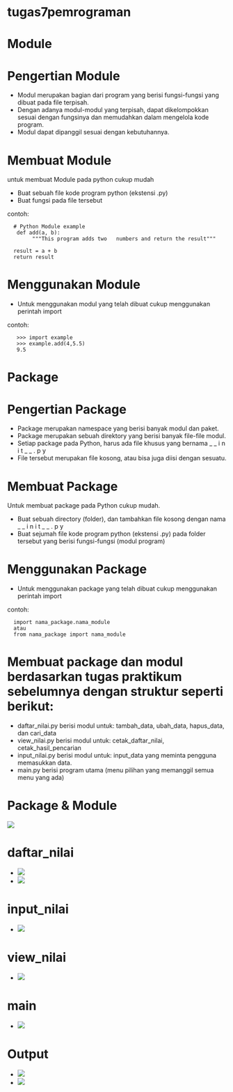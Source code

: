 # tugas7pemrograman
# Module
# Pengertian Module
- Modul merupakan bagian dari program yang berisi fungsi-fungsi yang dibuat pada file terpisah.
- Dengan adanya modul-modul yang terpisah, dapat dikelompokkan sesuai dengan fungsinya dan memudahkan dalam mengelola kode program.
- Modul dapat dipanggil sesuai dengan kebutuhannya.

# Membuat Module
untuk membuat Module pada python cukup mudah
- Buat sebuah file kode program python (ekstensi .py)
- Buat fungsi pada file tersebut

contoh:

      # Python Module example 
       def add(a, b):
            """This program adds two   numbers and return the result"""
      
      result = a + b   
      return result
# Menggunakan Module
- Untuk menggunakan modul yang telah dibuat cukup menggunakan perintah import

contoh:

       >>> import example
       >>> example.add(4,5.5)
       9.5
    
# Package
# Pengertian Package
- Package merupakan namespace yang berisi banyak modul dan paket.
- Package merupakan sebuah direktory yang berisi banyak file-file modul.
- Setiap package pada Python, harus ada file khusus yang bernama _ _ i n i t _ _ . p y 
- File tersebut merupakan file kosong, atau bisa juga diisi dengan sesuatu.

# Membuat Package
Untuk membuat package pada Python cukup mudah. 
- Buat sebuah directory (folder), dan tambahkan file kosong dengan nama _ _ i n i t _ _ . p y 
- Buat sejumah file kode program python (ekstensi .py) pada folder tersebut yang berisi fungsi-fungsi (modul program)

# Menggunakan Package
- Untuk menggunakan package yang telah dibuat cukup menggunakan perintah import

contoh:
    
      import nama_package.nama_module
      atau 
      from nama_package import nama_module
    
# Membuat package dan modul berdasarkan tugas praktikum sebelumnya dengan struktur seperti berikut: 
-  daftar_nilai.py berisi modul untuk: tambah_data, ubah_data, hapus_data, dan cari_data
-  view_nilai.py berisi modul untuk: cetak_daftar_nilai, cetak_hasil_pencarian 
-  input_nilai.py berisi modul untuk: input_data yang meminta pengguna memasukkan data. 
-  main.py berisi program utama (menu pilihan yang memanggil semua menu yang ada)

# Package & Module
![](https://github.com/wawanandriyan/tugas7pemrograman/blob/master/gambar/package.png)

# daftar_nilai
- ![](https://github.com/wawanandriyan/tugas7pemrograman/blob/master/gambar/input%20nilai.png)
- ![](https://github.com/wawanandriyan/tugas7pemrograman/blob/master/gambar/daftar%20nilai2.png)

# input_nilai
- ![](https://github.com/wawanandriyan/tugas7pemrograman/blob/master/gambar/input%20nilai.png)

# view_nilai
- ![](https://github.com/wawanandriyan/tugas7pemrograman/blob/master/gambar/view%20nilai.png)

# main
- ![](https://github.com/wawanandriyan/tugas7pemrograman/blob/master/gambar/view%20nilai.png)

# Output
- ![](https://github.com/wawanandriyan/tugas7pemrograman/blob/master/gambar/output1.png)
- ![](https://github.com/wawanandriyan/tugas7pemrograman/blob/master/gambar/output2.png)
